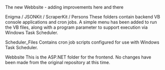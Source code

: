 The new Webbsite - adding improvements here and there

Enigma / JSONKit / ScraperKit / Persons
These folders contain backend VB console applications and cron jobs.
A simple menu has been added to run the VB files, along with a program parameter to support execution via Windows Task Scheduler.

Scheduler_Files
Contains cron job scripts configured for use with Windows Task Scheduler.

Webbsite
This is the ASP.NET folder for the frontend. No changes have been made from the original repository at this time.

